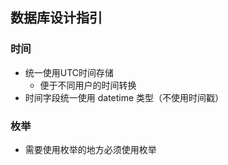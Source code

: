 ## 数据库设计指引

### 时间

- 统一使用UTC时间存储
    - 便于不同用户的时间转换
- 时间字段统一使用 datetime 类型（不使用时间戳）

### 枚举

- 需要使用枚举的地方必须使用枚举